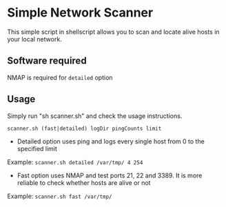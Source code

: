 # Simple Network Scanner

This simple script in shellscript allows you to scan and locate alive hosts in your local network.

## Software required

NMAP is required for `detailed` option

## Usage

Simply run "sh scanner.sh" and check the usage instructions.

`scanner.sh (fast|detailed) logDir pingCounts limit`

- Detailed option uses ping and logs every single host from 0 to the specified limit

Example: `scanner.sh detailed /var/tmp/ 4 254`

- Fast option uses NMAP and test ports 21, 22 and 3389. It is more reliable to check whether hosts are alive or not

Example: `scanner.sh fast /var/tmp/`

